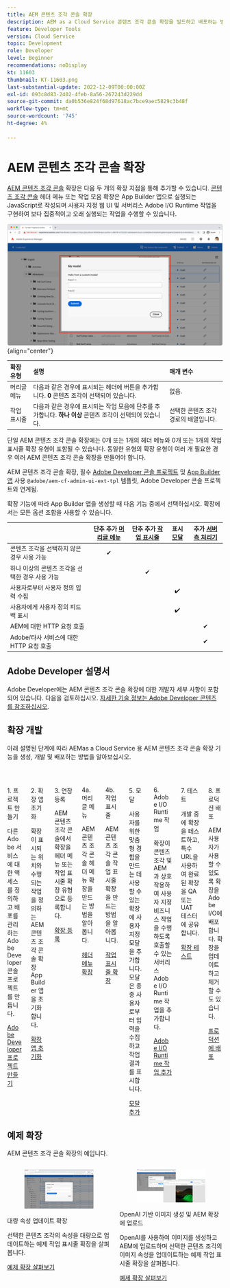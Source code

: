 ```yaml
---
title: AEM 콘텐츠 조각 콘솔 확장
description: AEM as a Cloud Service 콘텐츠 조각 콘솔 확장을 빌드하고 배포하는 방법에 대해 알아봅니다.
feature: Developer Tools
version: Cloud Service
topic: Development
role: Developer
level: Beginner
recommendations: noDisplay
kt: 11603
thumbnail: KT-11603.png
last-substantial-update: 2022-12-09T00:00:00Z
exl-id: 093c8d83-2402-4feb-8a56-267243d229dd
source-git-commit: da0b536e824f68d97618ac7bce9aec5829c3b48f
workflow-type: tm+mt
source-wordcount: '745'
ht-degree: 4%

---
```


# AEM 콘텐츠 조각 콘솔 확장

[AEM 콘텐츠 조각 콘솔](https://experienceleague.adobe.com/docs/experience-manager-cloud-service/content/sites/administering/content-fragments/content-fragments-console.html) 확장은 다음 두 개의 확장 지점을 통해 추가할 수 있습니다. [콘텐츠 조각 콘솔](https://experienceleague.adobe.com/docs/experience-manager-cloud-service/content/sites/administering/content-fragments/content-fragments-console.html) 헤더 메뉴 또는 작업 모음 확장은 App Builder 앱으로 실행되는 JavaScript로 작성되며 사용자 지정 웹 UI 및 서버리스 Adobe I/O Runtime 작업을 구현하여 보다 집중적이고 오래 실행되는 작업을 수행할 수 있습니다.

![AEM 콘텐츠 조각 콘솔 확장](./assets/overview/example.png){align="center"}

| 확장 유형 | 설명 | 매개 변수 |
| :--- | :--- | :--- |
| 머리글 메뉴 | 다음과 같은 경우에 표시되는 헤더에 버튼을 추가합니다. __0__ 콘텐츠 조각이 선택되어 있습니다. | 없음. |
| 작업 표시줄 | 다음과 같은 경우에 표시되는 작업 모음에 단추를 추가합니다. __하나 이상__ 콘텐츠 조각이 선택되어 있습니다. | 선택한 콘텐츠 조각 경로의 배열입니다. |

단일 AEM 콘텐츠 조각 콘솔 확장에는 0개 또는 1개의 헤더 메뉴와 0개 또는 1개의 작업 표시줄 확장 유형이 포함될 수 있습니다. 동일한 유형의 확장 유형이 여러 개 필요한 경우 여러 AEM 콘텐츠 조각 콘솔 확장을 만들어야 합니다.

AEM 콘텐츠 조각 콘솔 확장, 필수 [Adobe Developer 콘솔 프로젝트](https://developer.adobe.com/uix/docs/services/aem-cf-console-admin/extension-development/#create-a-project-in-adobe-developer-console) 및 [App Builder 앱](https://developer.adobe.com/uix/docs/services/aem-cf-console-admin/code-generation) 사용 `@adobe/aem-cf-admin-ui-ext-tpl` 템플릿, Adobe Developer 콘솔 프로젝트와 연계됨.

확장 기능에 따라 App Builder 앱을 생성할 때 다음 기능 중에서 선택하십시오. 확장에서는 모든 옵션 조합을 사용할 수 있습니다.

|  | 단추 추가 [머리글 메뉴](./header-menu.md) | 단추 추가 [작업 표시줄](./action-bar.md) | 표시 [모달](./modal.md) | 추가 [서버측 처리기](./runtime-action.md) |
| ------------------------------------------ | :-----------------------: | :----------------------: | :--------: | :--------------------:  |
| 콘텐츠 조각을 선택하지 않은 경우 사용 가능 | ✔ |  |  |  |
| 하나 이상의 콘텐츠 조각을 선택한 경우 사용 가능 |  | ✔ |  |  |
| 사용자로부터 사용자 정의 입력 수집 |  |  | ✔️ |  |
| 사용자에게 사용자 정의 피드백 표시 |  |  | ✔️ |  |
| AEM에 대한 HTTP 요청 호출 |  |  |  | ✔ |
| Adobe/타사 서비스에 대한 HTTP 요청 호출 |  |  |  | ✔ |


## Adobe Developer 설명서

Adobe Developer에는 AEM 콘텐츠 조각 콘솔 확장에 대한 개발자 세부 사항이 포함되어 있습니다. 다음을 검토하십시오. [자세한 기술 정보는 Adobe Developer 콘텐츠 를 참조하십시오](https://developer.adobe.com/uix/docs/).

## 확장 개발

아래 설명된 단계에 따라 AEMas a Cloud Service 용 AEM 콘텐츠 조각 콘솔 확장 기능을 생성, 개발 및 배포하는 방법을 알아보십시오.

<div class="columns is-multiline">
    <!-- Create Adobe Developer Project -->
    <div class="column is-half-tablet is-half-desktop is-one-third-widescreen" aria-label="Create Adobe Developer Project">
        <div class="card">
            <div class="card-image">
                <figure class="image is-16by9">
                    <a href="./adobe-developer-console-project.md" title="Adobe Developer 프로젝트 만들기" tabindex="-1">
                        <img class="is-bordered-r-small" src="./assets/project/card.png" alt="Adobe Developer 프로젝트 만들기">
                    </a>
                </figure>
            </div>
            <div class="card-content is-padded-small">
                <div class="content">
                    <p class="headline is-size-5 has-text-weight-bold">1. 프로젝트 만들기</p>
                    <p class="is-size-6">다른 Adobe 서비스에 대한 액세스를 정의하고 배포를 관리하는 Adobe Developer 콘솔 프로젝트를 만듭니다.</p>
                    <a href="./adobe-developer-console-project.md" class="spectrum-Button spectrum-Button--outline spectrum-Button--primary spectrum-Button--sizeM">
                        <span class="spectrum-Button-label has-no-wrap has-text-weight-bold">Adobe Developer 프로젝트 만들기</span>
                    </a>
                </div>
            </div>
        </div>
    </div>
    <!-- Generate an Extension app -->
    <div class="column is-half-tablet is-half-desktop is-one-third-widescreen" aria-label="Generate an Extension app">
        <div class="card">
            <div class="card-image">
                <figure class="image is-16by9">
                    <a href="./app-initialization.md" title="확장 앱 생성" tabindex="-1">
                        <img class="is-bordered-r-small" src="./assets/initialize-app/card.png" alt="확장 앱 초기화">
                    </a>
                </figure>
            </div>
            <div class="card-content is-padded-small">
                <div class="content">
                    <p class="headline is-size-5 has-text-weight-bold">2. 확장 앱 초기화</p>
                    <p class="is-size-6">확장이 표시되는 위치와 수행되는 작업을 정의하는 AEM 콘텐츠 조각 콘솔 확장 App Builder 앱을 초기화합니다.</p>
                    <a href="./app-initialization.md" class="spectrum-Button spectrum-Button--outline spectrum-Button--primary spectrum-Button--sizeM">
                        <span class="spectrum-Button-label has-no-wrap has-text-weight-bold">확장 앱 초기화</span>
                    </a>
                </div>
            </div>
        </div>
    </div>
    <!-- Extension registration -->
    <div class="column is-half-tablet is-half-desktop is-one-third-widescreen" aria-label="Extension registration">
        <div class="card">
            <div class="card-image">
                <figure class="image is-16by9">
                    <a href="./extension-registration.md" title="확장 등록" tabindex="-1">
                        <img class="is-bordered-r-small" src="./assets/extension-registration/card.png" alt="확장 등록">
                    </a>
                </figure>
            </div>
            <div class="card-content is-padded-small">
                <div class="content">
                    <p class="headline is-size-5 has-text-weight-bold">3. 연장 등록</p>
                    <p class="is-size-6">AEM 콘텐츠 조각 콘솔에서 확장을 헤더 메뉴 또는 작업 표시줄 확장 유형으로 등록합니다.</p>
                    <a href="./extension-registration.md" class="spectrum-Button spectrum-Button--outline spectrum-Button--primary spectrum-Button--sizeM">
                        <span class="spectrum-Button-label has-no-wrap has-text-weight-bold">확장 등록</span>
                    </a>
                </div>
            </div>
        </div>
    </div>
    <!-- Header Menu -->
    <div class="column is-half-tablet is-half-desktop is-one-third-widescreen" aria-label="Header menu">
        <div class="card">
            <div class="card-image">
                <figure class="image is-16by9">
                    <a href="./header-menu.md" title="머리글 메뉴" tabindex="-1">
                        <img class="is-bordered-r-small" src="./assets/header-menu/card.png" alt="머리글 메뉴">
                    </a>
                </figure>
            </div>
            <div class="card-content is-padded-small">
                <div class="content">
                    <p class="headline is-size-5 has-text-weight-bold">4a. 머리글 메뉴</p>
                    <p class="is-size-6">AEM 콘텐츠 조각 콘솔 헤더 메뉴 확장을 만드는 방법을 알아봅니다.</p>
                    <a href="./header-menu.md" class="spectrum-Button spectrum-Button--outline spectrum-Button--primary spectrum-Button--sizeM">
                        <span class="spectrum-Button-label has-no-wrap has-text-weight-bold">헤더 메뉴 확장</span>
                    </a>
                </div>
            </div>
        </div>
    </div>
    <!-- Action Bar -->
    <div class="column is-half-tablet is-half-desktop is-one-third-widescreen" aria-label="Action Bar">
        <div class="card">
            <div class="card-image">
                <figure class="image is-16by9">
                    <a href="./action-bar.md" title="작업 표시줄" tabindex="-1">
                        <img class="is-bordered-r-small" src="./assets/action-bar/card.png" alt="작업 표시줄">
                    </a>
                </figure>
            </div>
            <div class="card-content is-padded-small">
                <div class="content">
                    <p class="headline is-size-5 has-text-weight-bold">4b. 작업 표시줄</p>
                    <p class="is-size-6">AEM 콘텐츠 조각 콘솔 작업 표시줄 확장을 만드는 방법을 알아봅니다.</p>
                    <a href="./action-bar.md" class="spectrum-Button spectrum-Button--outline spectrum-Button--primary spectrum-Button--sizeM">
                        <span class="spectrum-Button-label has-no-wrap has-text-weight-bold">작업 표시줄 확장</span>
                    </a>
                </div>
            </div>
        </div>
    </div>
    <!-- Modal -->
    <div class="column is-half-tablet is-half-desktop is-one-third-widescreen" aria-label="Modal">
        <div class="card">
            <div class="card-image">
                <figure class="image is-16by9">
                    <a href="./modal.md" title="양식" tabindex="-1">
                        <img class="is-bordered-r-small" src="./assets/modal/card.png" alt="양식">
                    </a>
                </figure>
            </div>
            <div class="card-content is-padded-small">
                <div class="content">
                    <p class="headline is-size-5 has-text-weight-bold">5. 모달</p>
                    <p class="is-size-6">사용자를 위한 맞춤형 경험을 만드는 데 사용할 수 있는 확장에 사용자 지정 모달을 추가합니다. 모달은 종종 사용자로부터 입력을 수집하고 작업 결과를 표시합니다.</p>
                    <a href="./modal.md" class="spectrum-Button spectrum-Button--outline spectrum-Button--primary spectrum-Button--sizeM">
                        <span class="spectrum-Button-label has-no-wrap has-text-weight-bold">모달 추가</span>
                    </a>
                </div>
            </div>
        </div>
    </div>
    <!-- Adobe I/O Runtime action -->
    <div class="column is-half-tablet is-half-desktop is-one-third-widescreen" aria-label="Adobe I/O Runtime action">
        <div class="card">
            <div class="card-image">
                <figure class="image is-16by9">
                    <a href="./runtime-action.md" title="Adobe I/O Runtime 작업" tabindex="-1">
                        <img class="is-bordered-r-small" src="./assets/runtime-action/card.png" alt="Adobe I/O Runtime 작업">
                    </a>
                </figure>
            </div>
            <div class="card-content is-padded-small">
                <div class="content">
                    <p class="headline is-size-5 has-text-weight-bold">6. Adobe I/O Runtime 작업</p>
                    <p class="is-size-6">확장이 콘텐츠 조각 및 AEM과 상호 작용하여 사용자 지정 비즈니스 작업을 수행하도록 호출할 수 있는 서버리스 Adobe I/O Runtime 작업을 추가합니다.</p>
                    <a href="./runtime-action.md" class="spectrum-Button spectrum-Button--outline spectrum-Button--primary spectrum-Button--sizeM">
                        <span class="spectrum-Button-label has-no-wrap has-text-weight-bold">Adobe I/O Runtime 작업 추가</span>
                    </a>
                </div>
            </div>
        </div>
    </div>
    <!-- Test -->
    <div class="column is-half-tablet is-half-desktop is-one-third-widescreen" aria-label="Test">
        <div class="card">
            <div class="card-image">
                <figure class="image is-16by9">
                    <a href="./test.md" title="테스트" tabindex="-1">
                        <img class="is-bordered-r-small" src="./assets/test/card.png" alt="테스트">
                    </a>
                </figure>
            </div>
            <div class="card-content is-padded-small">
                <div class="content">
                    <p class="headline is-size-5 has-text-weight-bold">7. 테스트</p>
                    <p class="is-size-6">개발 중에 확장을 테스트하고, 특수 URL을 사용하여 완료된 확장을 QA 또는 UAT 테스터에 공유합니다.</p>
                    <a href="./test.md" class="spectrum-Button spectrum-Button--outline spectrum-Button--primary spectrum-Button--sizeM">
                        <span class="spectrum-Button-label has-no-wrap has-text-weight-bold">확장 테스트</span>
                    </a>
                </div>
            </div>
        </div>
    </div>
    <!-- Extension deployment -->
    <div class="column is-half-tablet is-half-desktop is-one-third-widescreen" aria-label="Extension deployment">
        <div class="card">
            <div class="card-image">
                <figure class="image is-16by9">
                    <a href="./deploy.md" title="확장 배포" tabindex="-1">
                        <img class="is-bordered-r-small" src="./assets/deploy/card.png" alt="확장 배포">
                    </a>
                </figure>
            </div>
            <div class="card-content is-padded-small">
                <div class="content">
                    <p class="headline is-size-5 has-text-weight-bold">8. 프로덕션 배포</p>
                    <p class="is-size-6">AEM 사용자가 사용할 수 있도록 확장을 Adobe I/O에 배포합니다. 확장을 업데이트하고 제거할 수도 있습니다.</p>
                    <a href="./deploy.md" class="spectrum-Button spectrum-Button--outline spectrum-Button--primary spectrum-Button--sizeM">
                        <span class="spectrum-Button-label has-no-wrap has-text-weight-bold">프로덕션에 배포</span>
                    </a>
                </div>
            </div>
        </div>
    </div>
</div>

## 예제 확장

AEM 콘텐츠 조각 콘솔 확장의 예입니다.

<div class="columns is-multiline">
    <!-- Bulk property update extension -->
    <div class="column is-half-tablet is-half-desktop is-one-third-widescreen" aria-label="Bulk property update extension">
        <div class="card">
            <div class="card-image">
                <figure class="image is-16by9">
                    <a href="./example-extensions/bulk-property-update.md" title="대량 속성 업데이트 확장" tabindex="-1">
                        <img class="is-bordered-r-small" src="./example-extensions/assets/bulk-property-update/card.png" alt="대량 속성 업데이트 확장">
                    </a>
                </figure>
            </div>
            <div class="card-content is-padded-small">
                <div class="content">
                    <p class="headline is-size-5 has-text-weight-bold">대량 속성 업데이트 확장</p>
                    <p class="is-size-6">선택한 콘텐츠 조각의 속성을 대량으로 업데이트하는 예제 작업 표시줄 확장을 살펴봅니다.</p>
                    <a href="./example-extensions/bulk-property-update.md" class="spectrum-Button spectrum-Button--outline spectrum-Button--primary spectrum-Button--sizeM">
                        <span class="spectrum-Button-label has-no-wrap has-text-weight-bold">예제 확장 살펴보기</span>
                    </a>
                </div>
            </div>
        </div>
    </div>
    <!-- Image Generartion update extension -->
    <div class="column is-half-tablet is-half-desktop is-one-third-widescreen" aria-label="OpenAI-based image generation and upload to AEM extension">
        <div class="card">
            <div class="card-image">
                <figure class="image is-16by9">
                    <a href="./example-extensions/image-generation-and-image-upload.md" title="OpenAI 기반 이미지 생성 및 AEM 확장에 업로드" tabindex="-1">
                        <img class="is-bordered-r-small" src="./example-extensions/assets/digital-image-generation/screenshot.png" alt="OpenAI 기반 이미지 생성 및 AEM 확장에 업로드">
                    </a>
                </figure>
            </div>
            <div class="card-content is-padded-small">
                <div class="content">
                    <p class="headline is-size-5 has-text-weight-bold">OpenAI 기반 이미지 생성 및 AEM 확장에 업로드</p>
                    <p class="is-size-6">OpenAI를 사용하여 이미지를 생성하고 AEM에 업로드하며 선택한 콘텐츠 조각의 이미지 속성을 업데이트하는 예제 작업 표시줄 확장을 살펴봅니다.</p>
                    <a href="./example-extensions/image-generation-and-image-upload.md" class="spectrum-Button spectrum-Button--outline spectrum-Button--primary spectrum-Button--sizeM">
                        <span class="spectrum-Button-label has-no-wrap has-text-weight-bold">예제 확장 살펴보기</span>
                    </a>
                </div>
            </div>
        </div>
    </div>



</div>
